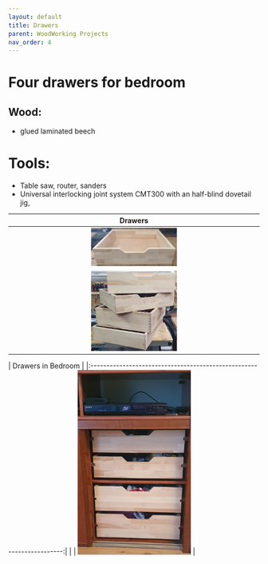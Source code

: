 ```yaml
---
layout: default
title: Drawers
parent: WoodWorking Projects
nav_order: 4
---
```

# Four drawers for bedroom

## Wood: 
* glued laminated beech

# Tools: 
* Table saw, router, sanders
* Universal interlocking joint system
CMT300 with an half-blind dovetail jig,  

|                                Drawers                                |
|:---------------------------------------------------------------------:|
| <img alt="image" height="35%" src="/media/Drawers.jpg" width="35%"/>  |
| <img alt="image" height="35%" src="/media/Drawer_2.jpg" width="35%"/> | 



|                          Drawers in Bedroom                           |
|:---------------------------------------------------------------------:| | 
| <img alt="image" height="45%" src="/media/Drawer_3.jpg" width="45%"/> | 
